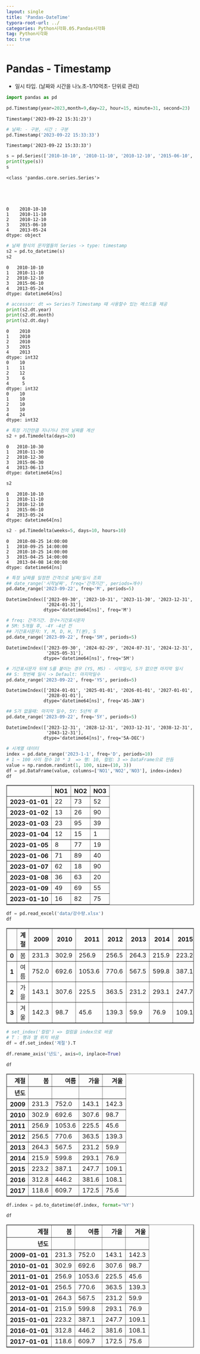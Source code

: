 ```yaml
---
layout: single
title: 'Pandas-DateTime'
typora-root-url: ../
categories: Python시각화.05.Pandas시각화
tag: Python시각화
toc: true
---
```


# Pandas - Timestamp

- 일시 타입. (날짜와 시간을 나노초-1/10억초- 단위로 관리)


```python
import pandas as pd
```


```python
pd.Timestamp(year=2023,month=9,day=22, hour=15, minute=31, second=23)
```




    Timestamp('2023-09-22 15:31:23')




```python
# 날짜: - 구분, 시간 : 구분
pd.Timestamp('2023-09-22 15:33:33')
```




    Timestamp('2023-09-22 15:33:33')




```python
s = pd.Series(['2010-10-10', '2010-11-10', '2010-12-10', '2015-06-10', '2013-05-24'])
print(type(s))
s
```

    <class 'pandas.core.series.Series'>





    0    2010-10-10
    1    2010-11-10
    2    2010-12-10
    3    2015-06-10
    4    2013-05-24
    dtype: object




```python
# 날짜 형식의 문자열들의 Series -> type: timestamp
s2 = pd.to_datetime(s)
s2
```




    0   2010-10-10
    1   2010-11-10
    2   2010-12-10
    3   2015-06-10
    4   2013-05-24
    dtype: datetime64[ns]




```python
# accessor: dt => Series가 Timestamp 때 사용할수 있는 메소드들 제공
print(s2.dt.year)
print(s2.dt.month)
print(s2.dt.day)
```

    0    2010
    1    2010
    2    2010
    3    2015
    4    2013
    dtype: int32
    0    10
    1    11
    2    12
    3     6
    4     5
    dtype: int32
    0    10
    1    10
    2    10
    3    10
    4    24
    dtype: int32



```python
# 특정 기간만큼 지나거나 전의 날짜를 계산
s2 + pd.Timedelta(days=20)
```




    0   2010-10-30
    1   2010-11-30
    2   2010-12-30
    3   2015-06-30
    4   2013-06-13
    dtype: datetime64[ns]




```python
s2
```




    0   2010-10-10
    1   2010-11-10
    2   2010-12-10
    3   2015-06-10
    4   2013-05-24
    dtype: datetime64[ns]




```python
s2 - pd.Timedelta(weeks=5, days=10, hours=10)
```




    0   2010-08-25 14:00:00
    1   2010-09-25 14:00:00
    2   2010-10-25 14:00:00
    3   2015-04-25 14:00:00
    4   2013-04-08 14:00:00
    dtype: datetime64[ns]




```python
# 특정 날짜를 일정한 간격으로 날짜/일시 조회
## date_range('시작날짜', freq='간격기간', periods=개수)
pd.date_range('2023-09-22', freq='M', periods=5)
```




    DatetimeIndex(['2023-09-30', '2023-10-31', '2023-11-30', '2023-12-31',
                   '2024-01-31'],
                  dtype='datetime64[ns]', freq='M')




```python
# freq: 간격기간. 정수+기간표시문자
# 5M: 5개월 후, -4Y -4년 전
## 기간표시문자: Y, M, D, H, T(분), S
pd.date_range('2023-09-22', freq='5M', periods=5)
```




    DatetimeIndex(['2023-09-30', '2024-02-29', '2024-07-31', '2024-12-31',
                   '2025-05-31'],
                  dtype='datetime64[ns]', freq='5M')




```python
# 기간표시문자 뒤에 S를 붙이는 경우 (YS, MS) - 시작일시, S가 없으면 마지막 일시
## S: 첫번째 일시 -> Default: 마지막일수
pd.date_range('2023-09-22', freq='YS', periods=5)
```




    DatetimeIndex(['2024-01-01', '2025-01-01', '2026-01-01', '2027-01-01',
                   '2028-01-01'],
                  dtype='datetime64[ns]', freq='AS-JAN')




```python
## S가 없을때: 마지막 일수, 5Y: 5년씩 후
pd.date_range('2023-09-22', freq='5Y', periods=5)
```




    DatetimeIndex(['2023-12-31', '2028-12-31', '2033-12-31', '2038-12-31',
                   '2043-12-31'],
                  dtype='datetime64[ns]', freq='5A-DEC')




```python
# 시계열 데이터
index = pd.date_range('2023-1-1', freq='D', periods=10)
# 1 ~ 100 사이 정수 10 * 3  => 행: 10, 컬럼: 3 => DataFrame으로 만듬
value = np.random.randint(1, 100, size=(10, 3))
df = pd.DataFrame(value, columns=['NO1','NO2','NO3'], index=index)
df
```




<div>
<style scoped>
    .dataframe tbody tr th:only-of-type {
        vertical-align: middle;
    }

    .dataframe tbody tr th {
        vertical-align: top;
    }
    
    .dataframe thead th {
        text-align: right;
    }
</style>
<table border="1" class="dataframe">
  <thead>
    <tr style="text-align: right;">
      <th></th>
      <th>NO1</th>
      <th>NO2</th>
      <th>NO3</th>
    </tr>
  </thead>
  <tbody>
    <tr>
      <th>2023-01-01</th>
      <td>22</td>
      <td>73</td>
      <td>52</td>
    </tr>
    <tr>
      <th>2023-01-02</th>
      <td>13</td>
      <td>26</td>
      <td>90</td>
    </tr>
    <tr>
      <th>2023-01-03</th>
      <td>23</td>
      <td>95</td>
      <td>39</td>
    </tr>
    <tr>
      <th>2023-01-04</th>
      <td>12</td>
      <td>15</td>
      <td>1</td>
    </tr>
    <tr>
      <th>2023-01-05</th>
      <td>8</td>
      <td>77</td>
      <td>19</td>
    </tr>
    <tr>
      <th>2023-01-06</th>
      <td>71</td>
      <td>89</td>
      <td>40</td>
    </tr>
    <tr>
      <th>2023-01-07</th>
      <td>62</td>
      <td>18</td>
      <td>90</td>
    </tr>
    <tr>
      <th>2023-01-08</th>
      <td>36</td>
      <td>63</td>
      <td>20</td>
    </tr>
    <tr>
      <th>2023-01-09</th>
      <td>49</td>
      <td>69</td>
      <td>55</td>
    </tr>
    <tr>
      <th>2023-01-10</th>
      <td>16</td>
      <td>82</td>
      <td>75</td>
    </tr>
  </tbody>
</table>
</div>




```python
df = pd.read_excel('data/강수량.xlsx')
df
```




<div>
<style scoped>
    .dataframe tbody tr th:only-of-type {
        vertical-align: middle;
    }

    .dataframe tbody tr th {
        vertical-align: top;
    }
    
    .dataframe thead th {
        text-align: right;
    }
</style>
<table border="1" class="dataframe">
  <thead>
    <tr style="text-align: right;">
      <th></th>
      <th>계절</th>
      <th>2009</th>
      <th>2010</th>
      <th>2011</th>
      <th>2012</th>
      <th>2013</th>
      <th>2014</th>
      <th>2015</th>
      <th>2016</th>
      <th>2017</th>
    </tr>
  </thead>
  <tbody>
    <tr>
      <th>0</th>
      <td>봄</td>
      <td>231.3</td>
      <td>302.9</td>
      <td>256.9</td>
      <td>256.5</td>
      <td>264.3</td>
      <td>215.9</td>
      <td>223.2</td>
      <td>312.8</td>
      <td>118.6</td>
    </tr>
    <tr>
      <th>1</th>
      <td>여름</td>
      <td>752.0</td>
      <td>692.6</td>
      <td>1053.6</td>
      <td>770.6</td>
      <td>567.5</td>
      <td>599.8</td>
      <td>387.1</td>
      <td>446.2</td>
      <td>609.7</td>
    </tr>
    <tr>
      <th>2</th>
      <td>가을</td>
      <td>143.1</td>
      <td>307.6</td>
      <td>225.5</td>
      <td>363.5</td>
      <td>231.2</td>
      <td>293.1</td>
      <td>247.7</td>
      <td>381.6</td>
      <td>172.5</td>
    </tr>
    <tr>
      <th>3</th>
      <td>겨울</td>
      <td>142.3</td>
      <td>98.7</td>
      <td>45.6</td>
      <td>139.3</td>
      <td>59.9</td>
      <td>76.9</td>
      <td>109.1</td>
      <td>108.1</td>
      <td>75.6</td>
    </tr>
  </tbody>
</table>
</div>




```python
# set_index('컬럼') => 컬럼을 index으로 바꿈
# T : 행과 열 위치 바꿈
df = df.set_index('계절').T
```


```python
df.rename_axis('년도', axis=0, inplace=True)
```


```python
df
```




<div>
<style scoped>
    .dataframe tbody tr th:only-of-type {
        vertical-align: middle;
    }

    .dataframe tbody tr th {
        vertical-align: top;
    }
    
    .dataframe thead th {
        text-align: right;
    }
</style>
<table border="1" class="dataframe">
  <thead>
    <tr style="text-align: right;">
      <th>계절</th>
      <th>봄</th>
      <th>여름</th>
      <th>가을</th>
      <th>겨울</th>
    </tr>
    <tr>
      <th>년도</th>
      <th></th>
      <th></th>
      <th></th>
      <th></th>
    </tr>
  </thead>
  <tbody>
    <tr>
      <th>2009</th>
      <td>231.3</td>
      <td>752.0</td>
      <td>143.1</td>
      <td>142.3</td>
    </tr>
    <tr>
      <th>2010</th>
      <td>302.9</td>
      <td>692.6</td>
      <td>307.6</td>
      <td>98.7</td>
    </tr>
    <tr>
      <th>2011</th>
      <td>256.9</td>
      <td>1053.6</td>
      <td>225.5</td>
      <td>45.6</td>
    </tr>
    <tr>
      <th>2012</th>
      <td>256.5</td>
      <td>770.6</td>
      <td>363.5</td>
      <td>139.3</td>
    </tr>
    <tr>
      <th>2013</th>
      <td>264.3</td>
      <td>567.5</td>
      <td>231.2</td>
      <td>59.9</td>
    </tr>
    <tr>
      <th>2014</th>
      <td>215.9</td>
      <td>599.8</td>
      <td>293.1</td>
      <td>76.9</td>
    </tr>
    <tr>
      <th>2015</th>
      <td>223.2</td>
      <td>387.1</td>
      <td>247.7</td>
      <td>109.1</td>
    </tr>
    <tr>
      <th>2016</th>
      <td>312.8</td>
      <td>446.2</td>
      <td>381.6</td>
      <td>108.1</td>
    </tr>
    <tr>
      <th>2017</th>
      <td>118.6</td>
      <td>609.7</td>
      <td>172.5</td>
      <td>75.6</td>
    </tr>
  </tbody>
</table>
</div>

 

 


```python
df.index = pd.to_datetime(df.index, format='%Y')
```


```python
df
```




<div>
<style scoped>
    .dataframe tbody tr th:only-of-type {
        vertical-align: middle;
    }

    .dataframe tbody tr th {
        vertical-align: top;
    }
    
    .dataframe thead th {
        text-align: right;
    }
</style>
<table border="1" class="dataframe">
  <thead>
    <tr style="text-align: right;">
      <th>계절</th>
      <th>봄</th>
      <th>여름</th>
      <th>가을</th>
      <th>겨울</th>
    </tr>
    <tr>
      <th>년도</th>
      <th></th>
      <th></th>
      <th></th>
      <th></th>
    </tr>
  </thead>
  <tbody>
    <tr>
      <th>2009-01-01</th>
      <td>231.3</td>
      <td>752.0</td>
      <td>143.1</td>
      <td>142.3</td>
    </tr>
    <tr>
      <th>2010-01-01</th>
      <td>302.9</td>
      <td>692.6</td>
      <td>307.6</td>
      <td>98.7</td>
    </tr>
    <tr>
      <th>2011-01-01</th>
      <td>256.9</td>
      <td>1053.6</td>
      <td>225.5</td>
      <td>45.6</td>
    </tr>
    <tr>
      <th>2012-01-01</th>
      <td>256.5</td>
      <td>770.6</td>
      <td>363.5</td>
      <td>139.3</td>
    </tr>
    <tr>
      <th>2013-01-01</th>
      <td>264.3</td>
      <td>567.5</td>
      <td>231.2</td>
      <td>59.9</td>
    </tr>
    <tr>
      <th>2014-01-01</th>
      <td>215.9</td>
      <td>599.8</td>
      <td>293.1</td>
      <td>76.9</td>
    </tr>
    <tr>
      <th>2015-01-01</th>
      <td>223.2</td>
      <td>387.1</td>
      <td>247.7</td>
      <td>109.1</td>
    </tr>
    <tr>
      <th>2016-01-01</th>
      <td>312.8</td>
      <td>446.2</td>
      <td>381.6</td>
      <td>108.1</td>
    </tr>
    <tr>
      <th>2017-01-01</th>
      <td>118.6</td>
      <td>609.7</td>
      <td>172.5</td>
      <td>75.6</td>
    </tr>
  </tbody>
</table>
</div>
